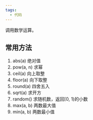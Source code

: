 ```yaml
---
tags:
  - 代码
---
```

调用数学运算。

## 常用方法

1. abs(a) 绝对值
2. pow(a, n) 求幂
3. ceil(a) 向上取整
4. floor(a) 向下取整
5. round(a) 四舍五入
6. sqrt(a) 求开方
7. random() 求随机数，返回\[0, 1)的小数
8. max(a, b) 两数最大值
9. min(a, b) 两数最小值